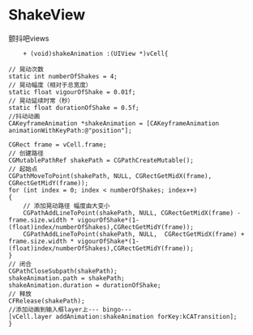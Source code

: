 # ShakeView
颤抖吧views

        + (void)shakeAnimation :(UIView *)vCell{
    
    // 晃动次数
    static int numberOfShakes = 4;
    // 晃动幅度（相对于总宽度）
    static float vigourOfShake = 0.01f;
    // 晃动延续时常（秒）
    static float durationOfShake = 0.5f;
    //抖动动画
    CAKeyframeAnimation *shakeAnimation = [CAKeyframeAnimation animationWithKeyPath:@"position"];
    
    CGRect frame = vCell.frame;
    // 创建路径
    CGMutablePathRef shakePath = CGPathCreateMutable();
    // 起始点
    CGPathMoveToPoint(shakePath, NULL, CGRectGetMidX(frame), CGRectGetMidY(frame));
    for (int index = 0; index < numberOfShakes; index++)
    {
        // 添加晃动路径 幅度由大变小
        CGPathAddLineToPoint(shakePath, NULL, CGRectGetMidX(frame) - frame.size.width * vigourOfShake*(1-(float)index/numberOfShakes),CGRectGetMidY(frame));
        CGPathAddLineToPoint(shakePath, NULL,  CGRectGetMidX(frame) + frame.size.width * vigourOfShake*(1-(float)index/numberOfShakes),CGRectGetMidY(frame));
    }
    // 闭合
    CGPathCloseSubpath(shakePath);
    shakeAnimation.path = shakePath;
    shakeAnimation.duration = durationOfShake;
    // 释放
    CFRelease(shakePath);
    //添加动画到输入框layer上--- bingo---
    [vCell.layer addAnimation:shakeAnimation forKey:kCATransition];
    }
